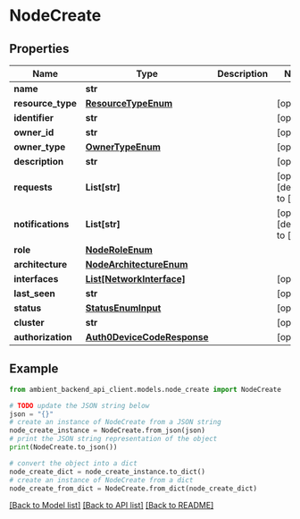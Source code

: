 # NodeCreate


## Properties

Name | Type | Description | Notes
------------ | ------------- | ------------- | -------------
**name** | **str** |  | 
**resource_type** | [**ResourceTypeEnum**](ResourceTypeEnum.md) |  | [optional] 
**identifier** | **str** |  | [optional] 
**owner_id** | **str** |  | [optional] 
**owner_type** | [**OwnerTypeEnum**](OwnerTypeEnum.md) |  | [optional] 
**description** | **str** |  | [optional] 
**requests** | **List[str]** |  | [optional] [default to []]
**notifications** | **List[str]** |  | [optional] [default to []]
**role** | [**NodeRoleEnum**](NodeRoleEnum.md) |  | 
**architecture** | [**NodeArchitectureEnum**](NodeArchitectureEnum.md) |  | 
**interfaces** | [**List[NetworkInterface]**](NetworkInterface.md) |  | [optional] 
**last_seen** | **str** |  | [optional] 
**status** | [**StatusEnumInput**](StatusEnumInput.md) |  | [optional] 
**cluster** | **str** |  | [optional] 
**authorization** | [**Auth0DeviceCodeResponse**](Auth0DeviceCodeResponse.md) |  | [optional] 

## Example

```python
from ambient_backend_api_client.models.node_create import NodeCreate

# TODO update the JSON string below
json = "{}"
# create an instance of NodeCreate from a JSON string
node_create_instance = NodeCreate.from_json(json)
# print the JSON string representation of the object
print(NodeCreate.to_json())

# convert the object into a dict
node_create_dict = node_create_instance.to_dict()
# create an instance of NodeCreate from a dict
node_create_from_dict = NodeCreate.from_dict(node_create_dict)
```
[[Back to Model list]](../README.md#documentation-for-models) [[Back to API list]](../README.md#documentation-for-api-endpoints) [[Back to README]](../README.md)


